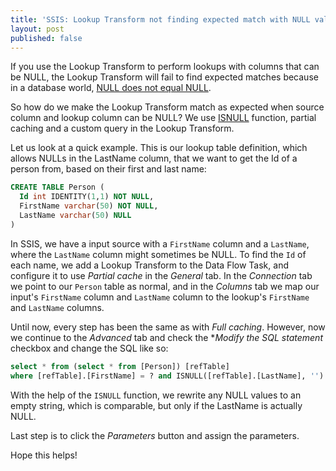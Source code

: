 ```yaml
---
title: 'SSIS: Lookup Transform not finding expected match with NULL values'
layout: post
published: false
---
```

If you use the Lookup Transform to perform lookups with columns that can be NULL, the Lookup Transform will fail to find expected matches because in a database world, [NULL does not equal NULL](http://stackoverflow.com/questions/1843451/why-does-null-null-evaluate-to-false-in-sql-server#answer-1843460).

So how do we make the Lookup Transform match as expected when source column and lookup column can be NULL? We use [ISNULL](https://msdn.microsoft.com/en-us/library/ms184325.aspx) function, partial caching and a custom query in the Lookup Transform. 

Let us look at a quick example. This is our lookup table definition, which allows NULLs in the LastName column, that we want to get the Id of a person from, based on their first and last name:

```SQL
CREATE TABLE Person (
  Id int IDENTITY(1,1) NOT NULL,
  FirstName varchar(50) NOT NULL,
  LastName varchar(50) NULL
)
```

In SSIS, we have a input source with a `FirstName` column and a `LastName`, where the `LastName` column might sometimes be NULL. 
To find the `Id` of each name, we add a Lookup Transform to the Data Flow Task, and configure it to use *Partial cache* in the *General* tab. In the *Connection* tab we point to our `Person` table as normal, and in the *Columns* tab we map our input's `FirstName` column and `LastName` column to the lookup's `FirstName` and `LastName` columns.

Until now, every step has been the same as with *Full caching*. However, now we continue to the *Advanced* tab and check the **Modify the SQL statement* checkbox and change the SQL like so:

```SQL
select * from (select * from [Person]) [refTable]
where [refTable].[FirstName] = ? and ISNULL([refTable].[LastName], '') = ISNULL(?, '')
```

With the help of the `ISNULL` function, we rewrite any NULL values to an empty string, which is comparable, but only if the LastName is actually NULL.

Last step is to click the *Parameters* button and assign the parameters.

Hope this helps!